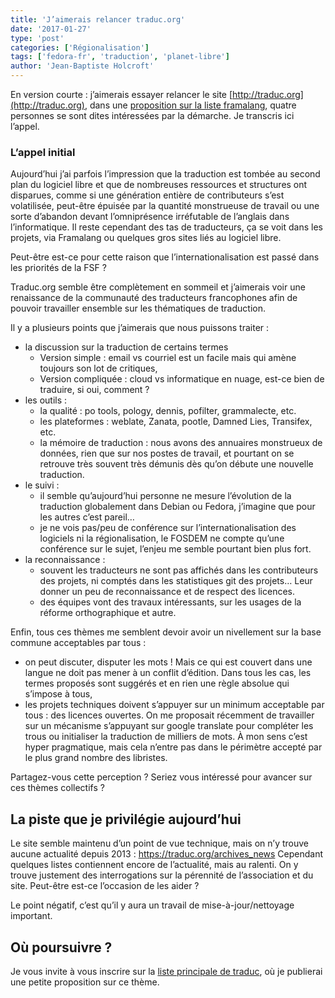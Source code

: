 ```yaml
---
title: 'J’aimerais relancer traduc.org'
date: '2017-01-27'
type: 'post'
categories: ['Régionalisation']
tags: ['fedora-fr', 'traduction', 'planet-libre']
author: 'Jean-Baptiste Holcroft'
---
```


En version courte : j’aimerais essayer relancer le site [http://traduc.org](http://traduc.org), dans une [proposition sur la liste framalang](https://framalistes.org/sympa/arc/framalang/2017-01/msg00040.html), quatre personnes se sont dites intéressées par la démarche. Je transcris ici l’appel.

### L’appel initial

Aujourd’hui j’ai parfois l’impression que la traduction est tombée au second plan du logiciel libre et que de nombreuses ressources et structures ont disparues, comme si une génération entière de contributeurs s’est volatilisée, peut-être épuisée par la quantité monstrueuse de travail ou une sorte d’abandon devant l’omniprésence irréfutable de l’anglais dans l’informatique. Il reste cependant des tas de traducteurs, ça se voit dans les projets, via Framalang ou quelques gros sites liés au logiciel libre.

Peut-être est-ce pour cette raison que l’internationalisation est passé dans les priorités de la FSF ?

Traduc.org semble être complètement en sommeil et j’aimerais voir une renaissance de la communauté des traducteurs francophones afin de pouvoir travailler ensemble sur les thématiques de traduction.

Il y a plusieurs points que j’aimerais que nous puissons traiter :

* la discussion sur la traduction de certains termes
    * Version simple : email vs courriel est un facile mais qui amène
toujours son lot de critiques,
    * Version compliquée : cloud vs informatique en nuage, est-ce bien de
traduire, si oui, comment ?
* les outils :
    * la qualité : po tools, pology, dennis, pofilter, grammalecte, etc.
    * les plateformes : weblate, Zanata, pootle, Damned Lies, Transifex, etc.
    * la mémoire de traduction : nous avons des annuaires monstrueux de données, rien que sur nos postes de travail, et pourtant on se retrouve très souvent très démunis dès qu’on débute une nouvelle traduction.
* le suivi :
    * il semble qu’aujourd’hui personne ne mesure l’évolution de la traduction globalement dans Debian ou Fedora, j’imagine que pour les autres c’est pareil…
    * je ne vois pas/peu de conférence sur l’internationalisation des logiciels ni la régionalisation, le FOSDEM ne compte qu’une conférence sur le sujet, l’enjeu me semble pourtant bien plus fort.
* la reconnaissance :
    * souvent les traducteurs ne sont pas affichés dans les contributeurs des projets, ni comptés dans les statistiques git des projets… Leur donner un peu de reconnaissance et de respect des licences.
    * des équipes vont des travaux intéressants, sur les usages de la réforme orthographique et autre.

Enfin, tous ces thèmes me semblent devoir avoir un nivellement sur la base commune acceptables par tous :

* on peut discuter, disputer les mots ! Mais ce qui est couvert dans une langue ne doit pas mener à un conflit d’édition. Dans tous les cas, les termes proposés sont suggérés et en rien une règle absolue qui s’impose à tous,
* les projets techniques doivent s’appuyer sur un minimum acceptable par tous : 
    des licences ouvertes. On me proposait récemment de travailler sur un 
    mécanisme s’appuyant sur google translate pour compléter les trous ou 
    initialiser     la traduction de milliers de mots. À mon sens c’est hyper 
    pragmatique, mais cela n’entre pas dans le périmètre accepté par le plus 
    grand nombre des libristes.

Partagez-vous cette perception ? Seriez vous intéressé pour avancer sur ces thèmes collectifs ?

## La piste que je privilégie aujourd’hui

Le site semble maintenu d’un point de vue technique, mais on n’y trouve aucune actualité depuis 2013 : https://traduc.org/archives_news
Cependant quelques listes contiennent encore de l’actualité, mais au ralenti. On y trouve justement des interrogations sur la pérennité de l’association et du site. Peut-être est-ce l’occasion de les aider ?

Le point négatif, c’est qu’il y aura un travail de mise-à-jour/nettoyage important.

## Où poursuivre ?

Je vous invite à vous inscrire sur la [liste principale de traduc](http://listes.traduc.org/mailman/listinfo/traduc/), où je publierai une petite proposition sur ce thème.

